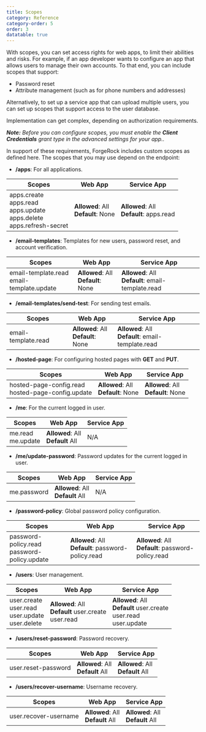 ```yaml
---
title: Scopes
category: Reference
category-order: 5
order: 3
datatable: true
---
```


With scopes, you can set access rights for web apps, to limit their abilities and risks. For example, if an app developer wants to configure an app that allows users to manage their own accounts. To that end, you can include scopes that support:

* Password reset
* Attribute management (such as for phone numbers and addresses)

Alternatively, to set up a service app that can upload multiple users, you can set up scopes that support access to the user database.

Implementation can get complex, depending on authorization requirements.

_**Note:** Before you can configure scopes, you must enable the **Client Credentials** grant type in the advanced settings for your app.._

In support of these requirements, ForgeRock includes custom scopes as defined here. The scopes that you may use depend on the endpoint:

 - **/apps**: For all applications.

 Scopes   | Web App          | Service App
 -------- | -----------------|------------
 apps.create <br> apps.read <br> apps.update <br> apps.delete <br> apps.refresh-secret | **Allowed**: All <br> **Default**: None | **Allowed**: All <br> **Default**: apps.read

 - **/email-templates**: Templates for new users, password reset, and account verification.

 Scopes   | Web App          | Service App
 -------- | -----------------|------------
 email-template.read <br> email-template.update    | **Allowed**: All <br> **Default**: None  | **Allowed**: All <br> **Default**: email-template.read  

 - **/email-templates/send-test**: For sending test emails.

 Scopes   | Web App          | Service App
 -------- | -----------------|------------
 email-template.read  | **Allowed**: All <br> **Default**: None  | **Allowed**: All <br> **Default**: email-template.read  

 - **/hosted-page**: For configuring hosted pages with **GET** and **PUT**.

 Scopes   | Web App          | Service App
 -------- | -----------------|------------
 hosted-page-config.read <br> hosted-page-config.update    | **Allowed**: All <br> **Default**: None  | **Allowed**: All <br> **Default**: None

 - **/me**: For the current logged in user.

 Scopes   | Web App          | Service App
 -------- | -----------------|------------
 me.read <br> me.update    | **Allowed**: All <br> **Default** All | N/A

 - **/me/update-password**: Password updates for the current logged in user.

 Scopes   | Web App          | Service App
 -------- | -----------------|------------
 me.password    | **Allowed**: All <br> **Default** All | N/A

- **/password-policy**: Global password policy configuration.

Scopes   | Web App          | Service App
-------- | -----------------|------------
password-policy.read <br> password-policy.update    | **Allowed**: All <br> **Default**: password-policy.read  | **Allowed**: All <br> **Default**: password-policy.read  

- **/users**: User management.

Scopes   | Web App          | Service App
-------- | -----------------|------------
user.create <br> user.read <br> user.update <br> user.delete    | **Allowed**: All <br> **Default** user.create <br> user.read | **Allowed**: All <br> **Default** user.create <br> user.read <br> user.update

- **/users/reset-password**: Password recovery.

Scopes   | Web App          | Service App
-------- | -----------------|------------
user.reset-password   | **Allowed**: All <br> **Default** All | **Allowed**: All <br> **Default** All

- **/users/recover-username**: Username recovery.

Scopes   | Web App          | Service App
-------- | -----------------|------------
user.recover-username   | **Allowed**: All <br> **Default** All | **Allowed**: All <br> **Default** All
